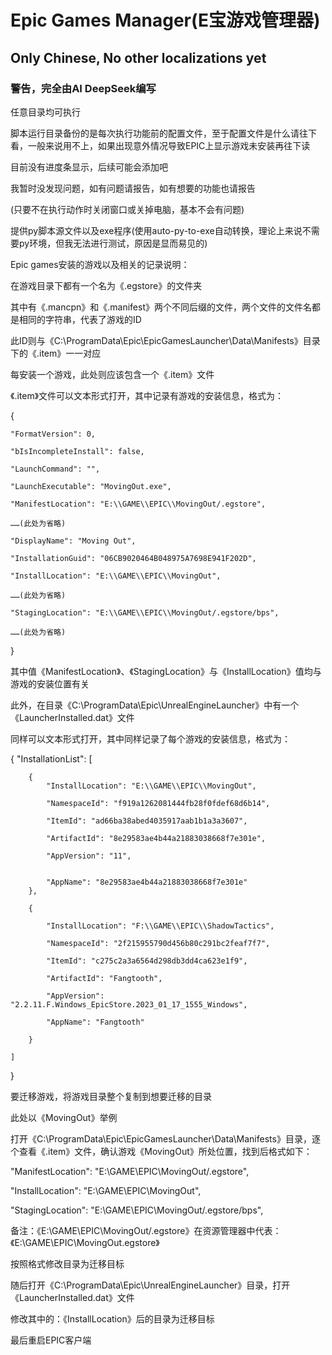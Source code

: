 # Epic Games Manager(E宝游戏管理器)
## Only Chinese, No other localizations yet
### 警告，完全由AI DeepSeek编写
任意目录均可执行

脚本运行目录备份的是每次执行功能前的配置文件，至于配置文件是什么请往下看，一般来说用不上，如果出现意外情况导致EPIC上显示游戏未安装再往下读

目前没有进度条显示，后续可能会添加吧

我暂时没发现问题，如有问题请报告，如有想要的功能也请报告

(只要不在执行动作时关闭窗口或关掉电脑，基本不会有问题)

提供py脚本源文件以及exe程序(使用auto-py-to-exe自动转换，理论上来说不需要py环境，但我无法进行测试，原因是显而易见的)

Epic games安装的游戏以及相关的记录说明：

在游戏目录下都有一个名为《.egstore》的文件夹

其中有《.mancpn》和《.manifest》两个不同后缀的文件，两个文件的文件名都是相同的字符串，代表了游戏的ID

此ID则与《C:\ProgramData\Epic\EpicGamesLauncher\Data\Manifests》目录下的《.item》一一对应

每安装一个游戏，此处则应该包含一个《.item》文件

《.item》文件可以文本形式打开，其中记录有游戏的安装信息，格式为：

{

	"FormatVersion": 0,	
 
	"bIsIncompleteInstall": false,	
 
	"LaunchCommand": "",	
 
	"LaunchExecutable": "MovingOut.exe",	
 
	"ManifestLocation": "E:\\GAME\\EPIC\\MovingOut/.egstore",	
 
	……(此处为省略)	
 
	"DisplayName": "Moving Out",	
 
	"InstallationGuid": "06CB9020464B048975A7698E941F202D",	
 
	"InstallLocation": "E:\\GAME\\EPIC\\MovingOut",	
 
	……(此处为省略)		
 
	"StagingLocation": "E:\\GAME\\EPIC\\MovingOut/.egstore/bps",	
 
	……(此处为省略)	
 
}

其中值《ManifestLocation》、《StagingLocation》与《InstallLocation》值均与游戏的安装位置有关

此外，在目录《C:\ProgramData\Epic\UnrealEngineLauncher》中有一个《LauncherInstalled.dat》文件

同样可以文本形式打开，其中同样记录了每个游戏的安装信息，格式为：

{
	"InstallationList": [
 
		{
			"InstallLocation": "E:\\GAME\\EPIC\\MovingOut",
   
			"NamespaceId": "f919a1262081444fb28f0fdef68d6b14",
   
			"ItemId": "ad66ba38abed4035917aab1b1a3a3607",
   
			"ArtifactId": "8e29583ae4b44a21883038668f7e301e",
   
			"AppVersion": "11",

   
			"AppName": "8e29583ae4b44a21883038668f7e301e"
		},
  
		{
  
			"InstallLocation": "F:\\GAME\\EPIC\\ShadowTactics",
   
			"NamespaceId": "2f215955790d456b80c291bc2feaf7f7",
   
			"ItemId": "c275c2a3a6564d298db3dd4ca623e1f9",
   
			"ArtifactId": "Fangtooth",
   
			"AppVersion": "2.2.11.F.Windows_EpicStore.2023_01_17_1555_Windows",
   
			"AppName": "Fangtooth"
   
		}
  
	]
 
}

要迁移游戏，将游戏目录整个复制到想要迁移的目录

此处以《MovingOut》举例

打开《C:\ProgramData\Epic\EpicGamesLauncher\Data\Manifests》目录，逐个查看《.item》文件，确认游戏《MovingOut》所处位置，找到后格式如下：

"ManifestLocation": "E:\\GAME\\EPIC\\MovingOut/.egstore",

"InstallLocation": "E:\\GAME\\EPIC\\MovingOut",

"StagingLocation": "E:\\GAME\\EPIC\\MovingOut/.egstore/bps",

备注：《E:\\GAME\\EPIC\\MovingOut/.egstore》在资源管理器中代表：《E:\GAME\EPIC\MovingOut\.egstore》

按照格式修改目录为迁移目标

随后打开《C:\ProgramData\Epic\UnrealEngineLauncher》目录，打开《LauncherInstalled.dat》文件

修改其中的：《InstallLocation》后的目录为迁移目标

最后重启EPIC客户端
